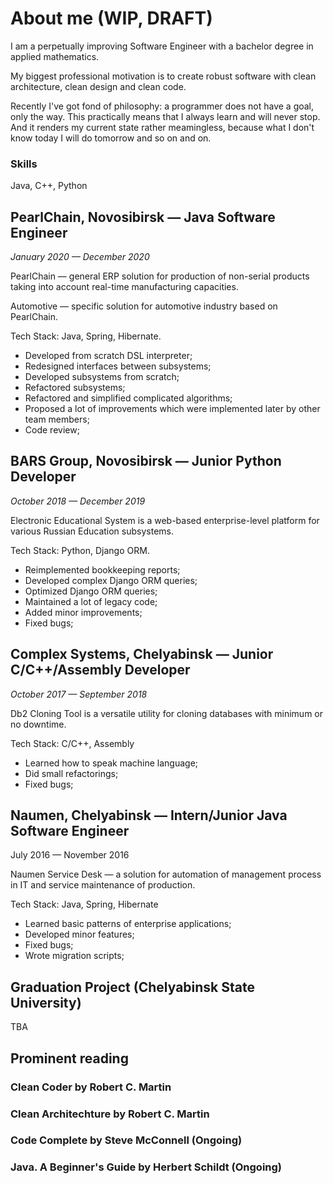 # About me (WIP, DRAFT)

I am a perpetually improving Software Engineer with a bachelor degree in applied mathematics.

My biggest professional motivation is to create robust software with clean architecture, clean design and clean code.

Recently I've got fond of philosophy: a programmer does not have a goal, only the way.
This practically means that I always learn and will never stop.
And it renders my current state rather meamingless, because what I don't know today I will do tomorrow and so on and on.

### Skills
Java, C++, Python


## PearlChain, Novosibirsk — Java Software Engineer
*January 2020 — December 2020*

PearlChain — general ERP solution for production of non-serial products taking into account real-time manufacturing capacities.

Automotive — specific solution for automotive industry based on PearlChain.

Tech Stack: Java, Spring, Hibernate.

* Developed from scratch DSL interpreter;
* Redesigned interfaces between subsystems;
* Developed subsystems from scratch;
* Refactored subsystems;
* Refactored and simplified complicated algorithms;
* Proposed a lot of improvements which were implemented later by other team members;
* Code review;


## BARS Group, Novosibirsk — Junior Python Developer
*October 2018 — December 2019*

Electronic Educational System is a web-based enterprise-level platform for various Russian Education subsystems.

Tech Stack: Python, Django ORM.

* Reimplemented bookkeeping reports;
* Developed complex Django ORM queries;
* Optimized Django ORM queries;
* Maintained a lot of legacy code;
* Added minor improvements;
* Fixed bugs;


## Complex Systems, Chelyabinsk — Junior C/C++/Assembly Developer
*October 2017 — September 2018*

Db2 Cloning Tool is a versatile utility for cloning databases with minimum or no downtime.

Tech Stack: C/C++, Assembly

* Learned how to speak machine language;
* Did small refactorings;
* Fixed bugs;


## Naumen, Chelyabinsk — Intern/Junior Java Software Engineer
July 2016 — November 2016

Naumen Service Desk — a solution for automation of management process in IT and service maintenance of production.

Tech Stack: Java, Spring, Hibernate

* Learned basic patterns of enterprise applications;
* Developed minor features;
* Fixed bugs;
* Wrote migration scripts;

## Graduation Project (Chelyabinsk State University)
TBA

## Prominent reading
### Clean Coder by Robert C. Martin
### Clean Architechture by Robert C. Martin
### Code Complete by Steve McConnell (Ongoing)
### Java. A Beginner's Guide by Herbert Schildt (Ongoing)
